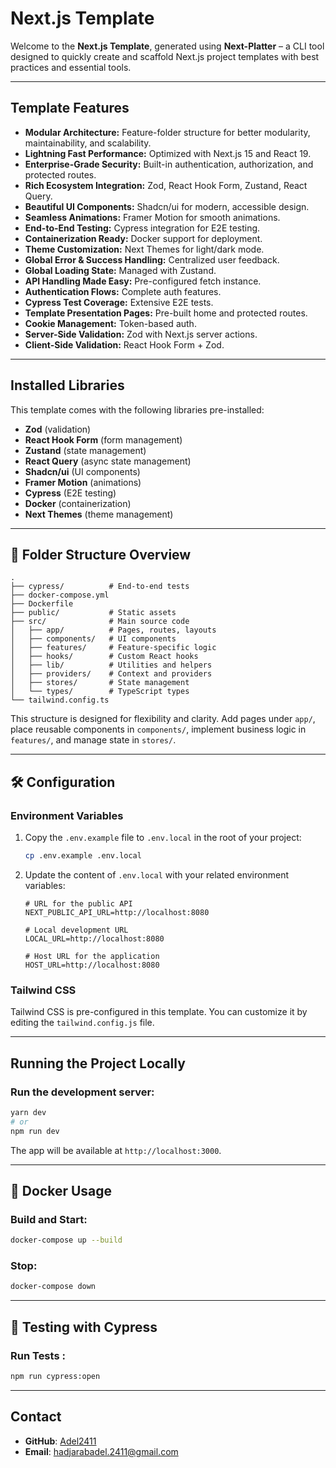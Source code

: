 # Next.js Template

Welcome to the **Next.js Template**, generated using **Next-Platter** – a CLI tool designed to quickly create and scaffold Next.js project templates with best practices and essential tools.

---

## **Template Features**

- **Modular Architecture:** Feature-folder structure for better modularity, maintainability, and scalability.
- **Lightning Fast Performance:** Optimized with Next.js 15 and React 19.
- **Enterprise-Grade Security:** Built-in authentication, authorization, and protected routes.
- **Rich Ecosystem Integration:** Zod, React Hook Form, Zustand, React Query.
- **Beautiful UI Components:** Shadcn/ui for modern, accessible design.
- **Seamless Animations:** Framer Motion for smooth animations.
- **End-to-End Testing:** Cypress integration for E2E testing.
- **Containerization Ready:** Docker support for deployment.
- **Theme Customization:** Next Themes for light/dark mode.
- **Global Error & Success Handling:** Centralized user feedback.
- **Global Loading State:** Managed with Zustand.
- **API Handling Made Easy:** Pre-configured fetch instance.
- **Authentication Flows:** Complete auth features.
- **Cypress Test Coverage:** Extensive E2E tests.
- **Template Presentation Pages:** Pre-built home and protected routes.
- **Cookie Management:** Token-based auth.
- **Server-Side Validation:** Zod with Next.js server actions.
- **Client-Side Validation:** React Hook Form + Zod.

---

## **Installed Libraries**

This template comes with the following libraries pre-installed:

- **Zod** (validation)
- **React Hook Form** (form management)
- **Zustand** (state management)
- **React Query** (async state management)
- **Shadcn/ui** (UI components)
- **Framer Motion** (animations)
- **Cypress** (E2E testing)
- **Docker** (containerization)
- **Next Themes** (theme management)

---

## 📁 **Folder Structure Overview**

```
.
├── cypress/          # End-to-end tests
├── docker-compose.yml
├── Dockerfile
├── public/           # Static assets
├── src/              # Main source code
│   ├── app/          # Pages, routes, layouts
│   ├── components/   # UI components
│   ├── features/     # Feature-specific logic
│   ├── hooks/        # Custom React hooks
│   ├── lib/          # Utilities and helpers
│   ├── providers/    # Context and providers
│   ├── stores/       # State management
│   └── types/        # TypeScript types
└── tailwind.config.ts
```

This structure is designed for flexibility and clarity. Add pages under `app/`, place reusable components in `components/`, implement business logic in `features/`, and manage state in `stores/`.

---

## 🛠️ Configuration

### Environment Variables

1. Copy the `.env.example` file to `.env.local` in the root of your project:

   ```bash
   cp .env.example .env.local
   ```

2. Update the content of `.env.local` with your related environment variables:

   ```plaintext
   # URL for the public API
   NEXT_PUBLIC_API_URL=http://localhost:8080

   # Local development URL
   LOCAL_URL=http://localhost:8080

   # Host URL for the application
   HOST_URL=http://localhost:8080
   ```

### Tailwind CSS

Tailwind CSS is pre-configured in this template. You can customize it by editing the `tailwind.config.js` file.

---

## Running the Project Locally

### Run the development server:

```bash
yarn dev
# or
npm run dev
```

The app will be available at `http://localhost:3000`.

---

## 🐳 **Docker Usage**

### Build and Start:

```bash
docker-compose up --build
```

### Stop:

```bash
docker-compose down
```

---

## 🧪 **Testing with Cypress**

### Run Tests :

```bash
npm run cypress:open
```

---

## **Contact**

- **GitHub**: [Adel2411](https://github.com/Adel2411)
- **Email**: [hadjarabadel.2411@gmail.com](mailto:hadjarabadel.2411@gmail.com)
